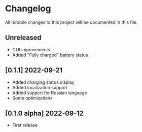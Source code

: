 # Changelog

All notable changes to this project will be documented in this file.

## Unreleased

- GUI improvements
- Added "Fully charged" battery status

## [0.1.1] 2022-09-21

- Added charging status display
- Added localization support
- Added support for Russian language
- Some optimizations

## [0.1.0 alpha] 2022-09-12

- First release
